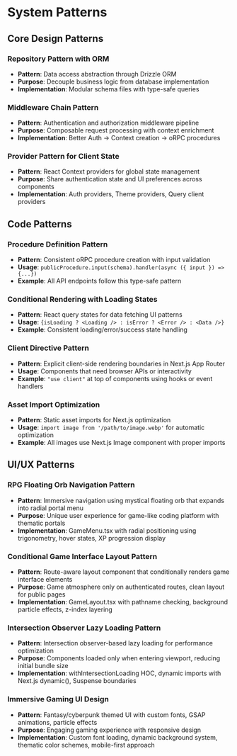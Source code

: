 # System Patterns

## Core Design Patterns

### Repository Pattern with ORM
- **Pattern**: Data access abstraction through Drizzle ORM
- **Purpose**: Decouple business logic from database implementation
- **Implementation**: Modular schema files with type-safe queries

### Middleware Chain Pattern
- **Pattern**: Authentication and authorization middleware pipeline
- **Purpose**: Composable request processing with context enrichment
- **Implementation**: Better Auth → Context creation → oRPC procedures

### Provider Pattern for Client State
- **Pattern**: React Context providers for global state management
- **Purpose**: Share authentication state and UI preferences across components
- **Implementation**: Auth providers, Theme providers, Query client providers

## Code Patterns

### Procedure Definition Pattern
- **Pattern**: Consistent oRPC procedure creation with input validation
- **Usage**: `publicProcedure.input(schema).handler(async ({ input }) => {...})`
- **Example**: All API endpoints follow this type-safe pattern

### Conditional Rendering with Loading States
- **Pattern**: React query states for data fetching UI patterns
- **Usage**: `{isLoading ? <Loading /> : isError ? <Error /> : <Data />}`
- **Example**: Consistent loading/error/success state handling

### Client Directive Pattern
- **Pattern**: Explicit client-side rendering boundaries in Next.js App Router
- **Usage**: Components that need browser APIs or interactivity
- **Example**: `"use client"` at top of components using hooks or event handlers

### Asset Import Optimization
- **Pattern**: Static asset imports for Next.js optimization
- **Usage**: `import image from '/path/to/image.webp'` for automatic optimization
- **Example**: All images use Next.js Image component with proper imports

## UI/UX Patterns

### RPG Floating Orb Navigation Pattern
- **Pattern**: Immersive navigation using mystical floating orb that expands into radial portal menu
- **Purpose**: Unique user experience for game-like coding platform with thematic portals
- **Implementation**: GameMenu.tsx with radial positioning using trigonometry, hover states, XP progression display

### Conditional Game Interface Layout Pattern
- **Pattern**: Route-aware layout component that conditionally renders game interface elements
- **Purpose**: Game atmosphere only on authenticated routes, clean layout for public pages
- **Implementation**: GameLayout.tsx with pathname checking, background particle effects, z-index layering

### Intersection Observer Lazy Loading Pattern
- **Pattern**: Intersection observer-based lazy loading for performance optimization
- **Purpose**: Components loaded only when entering viewport, reducing initial bundle size
- **Implementation**: withIntersectionLoading HOC, dynamic imports with Next.js dynamic(), Suspense boundaries

### Immersive Gaming UI Design
- **Pattern**: Fantasy/cyberpunk themed UI with custom fonts, GSAP animations, particle effects
- **Purpose**: Engaging gaming experience with responsive design
- **Implementation**: Custom font loading, dynamic background system, thematic color schemes, mobile-first approach
